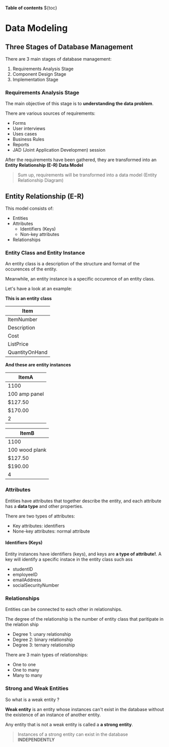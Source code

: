 **Table of contents** 
${toc}

# Data Modeling 
## Three Stages of Database Management 
There are 3 main stages of database management:
1. Requirements Analysis Stage  
2. Component Design Stage 
3. Implementation Stage

### Requirements Analysis Stage
The main objective of this stage is to **understanding the data problem**. 

There are various sources of requirements: 
- Forms 
- User interviews 
- Uses cases 
- Business Rules 
- Reports
- JAD (Joint Application Developmen) session

After the requirements have been gathered, they are transformed into an **Entity Relationship (E-R) Data Model**

> Sum up, requirements will be transformed into a data model (Entity Relationship Diagram)

## Entity Relationship (E-R)
This model consists of:
- Entities 
- Attributes
    - Identifiers (Keys)
    - Non-key attributes 
- Relationships
### Entity Class and Entity Instance 
An entity class is a description of the structure and format of the occurences of the entity. 

Meanwhile, an entity instance is a specific occurence of an entity class.

Let's have a look at an example:

**This is an entity class** 

| Item           |
|----------------|
| ItemNumber     |
| Description    |
| Cost           |
| ListPrice      |
| QuantityOnHand |

**And these are entity instances**

| ItemA         |
|---------------|
| 1100          |
| 100 amp panel |
| $127.50       |
| $170.00       |
| 2             |

| ItemB          |
|----------------|
| 1100           |
| 100 wood plank |
| $127.50        |
| $190.00        |
| 4              |

### Attributes 
Entities have attributes that together describe the entity, and each attribute has a **data type**  and other properties.

There are two types of attributes:
- Key attributes: identifiers 
- None-key attributes: normal attribute 

#### Identifiers (Keys)
Entity instances have identifiers (keys), and keys are **a type of attribute!**. A key will identify a specific instace in the entity class such ass 
- studentID
- employeeID
- emailAddress
- socialSecurityNumber

### Relationships
Entities can be connected to each other in relationships. 

The degree of the relationship is the number of entity class that paritipate in the relation ship 
- Degree 1: unary relationship
- Degree 2: binary relationship 
- Degree 3: ternary relationship

There are 3 main types of relationships: 
- One to one 
- One to many 
- Many to many

### Strong and Weak Entities
So what is a weak entity ? 

**Weak entity** is an entity whose instances can't exist in the database without the existence of an instance of another entity. 

Any entity that is not a weak entity is called a **a strong entity**. 
> Instances of a strong entity can exist in the database **INDEPENDENTLY** 
